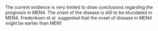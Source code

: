 The current evidence is very limited to draw conclusions regarding the prognosis in MEN4. The onset of the disease is still to be elucidated in MEN4. Frederiksen et al. suggested that the onset of disease in MEN4 might be earlier than MEN1